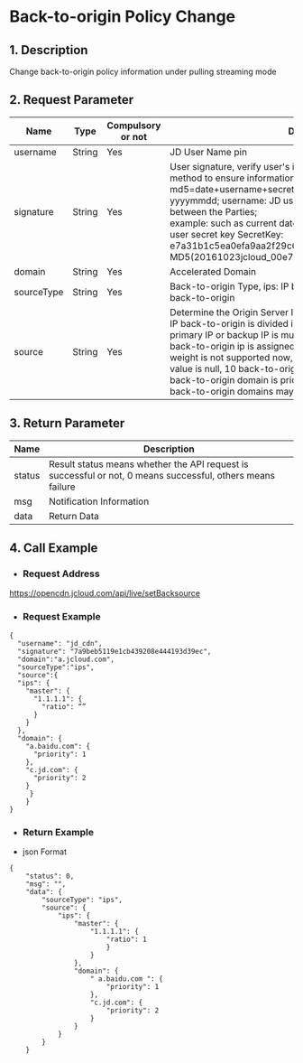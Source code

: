 # **Back-to-origin Policy Change**

## **1. Description**

Change back-to-origin policy information under pulling streaming mode

## **2. Request Parameter**
| **Name**       | **Type** | **Compulsory or not** | **Description**                                                     |
| -------------- | -------- | ------------ | ------------------------------------------------------------ |
| username       | String   | Yes           | JD User Name pin                                                |
| signature      | String   | Yes           | User signature, verify user's identity information through md5 method to ensure information security. </br>md5=date+username+secret key SecretKey; date: format is yyyymmdd; username: JD user name pin; secret key: agreed between the Parties; </br>example: such as current date 2016-10-23, user pin: jcloud_00, user secret key SecretKey: e7a31b1c5ea0efa9aa2f29c6559f7d61, then the signature is MD5(20161023jcloud_00e7a31b1c5ea0efa9aa2f29c6559f7d61) |
| domain         | String   | Yes           | Accelerated Domain  |
| sourceType     | String   | Yes           | Back-to-origin Type, ips: IP back-to-origin; domain: domain back-to-origin|
| source         | String   | Yes           | Determine the Origin Server IP list or domain based on sourceType </br>IP back-to-origin is divided into primary IP and backup IP, when primary IP or backup IP is multiple ips, the weight ratio of each back-to-origin ip is assigned averagely, customized setting of ip weight is not supported now, ratio may not be transmitted or the value is null, 10 back-to-origin IPs are added at most; </br>back-to-origin domain is prioritized, priority represents priority, 5 back-to-origin domains may be added at most   |

## **3. Return Parameter**

| **Name** | **Description**                                                  |
| -------- | --------------------------------------------------------- |
| status   | Result status means whether the API request is successful or not, 0 means successful, others means failure |
| msg      | Notification Information                                                  |
| data     | Return Data                                                  |

## **4. Call Example**

- ### **Request Address**

https://opencdn.jcloud.com/api/live/setBacksource

- ### **Request Example**

```
{
  "username": "jd_cdn",
  "signature": "7a9beb5119e1cb439208e444193d39ec",
  "domain":"a.jcloud.com",
  "sourceType":"ips",
  "source":{
  "ips": {
    "master": {
      "1.1.1.1": {
        "ratio": “”
      }
    }
  },
  "domain": {
    "a.baidu.com": {
      "priority": 1
    },
    "c.jd.com": {
      "priority": 2
    }
     }
    }
}

```

- ### **Return Example**

* json Format

```
{
    "status": 0,
    "msg": "",
    "data": {
        "sourceType": "ips",
        "source": {
            "ips": {
                "master": {
                    "1.1.1.1": {
                        "ratio": 1
                        }
                    }
                },
                "domain": {
                    " a.baidu.com ": {
                        "priority": 1
                    },
                    "c.jd.com": {
                        "priority": 2
                    }
                }
            }
        }
    }

```

 
